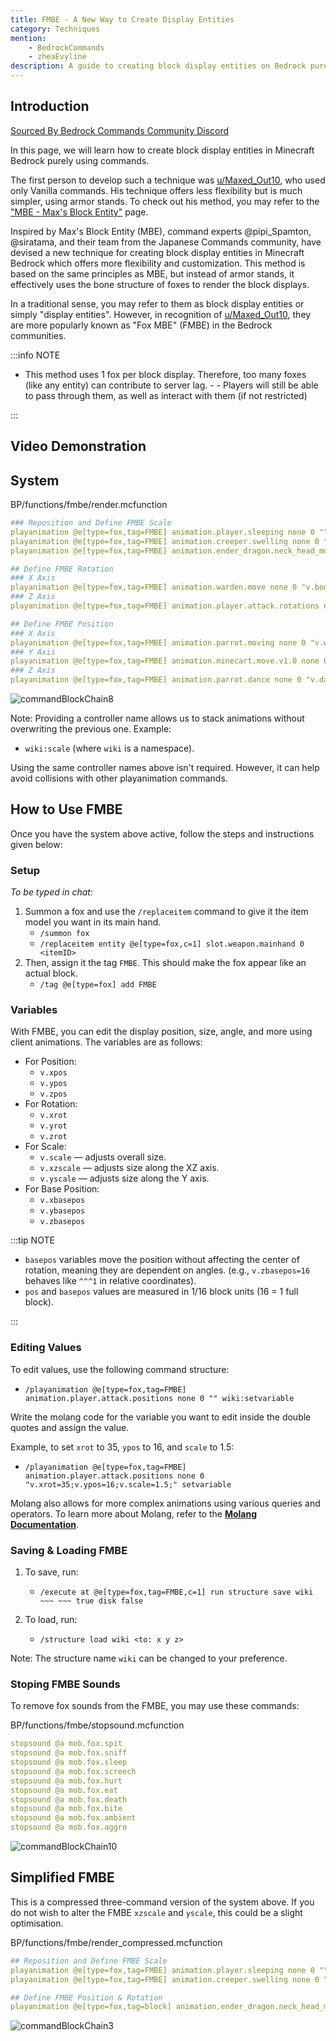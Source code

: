 ```yaml
---
title: FMBE - A New Way to Create Display Entities
category: Techniques
mention:
    - BedrockCommands
    - zheaEvyline
description: A guide to creating block display entities on Bedrock purely using commands.
---
```


## Introduction

[Sourced By Bedrock Commands Community Discord](https://discord.gg/SYstTYx5G5)

In this page, we will learn how to create block display entities in Minecraft Bedrock purely using commands.

The first person to develop such a technique was [u/Maxed_Out10](https://www.reddit.com/user/Maxed_Out10/), who used only Vanilla commands. His technique offers less flexibility but is much simpler, using armor stands. To check out his method, you may refer to the ["MBE - Max's Block Entity"](/commands/block-entities) page.

Inspired by Max's Block Entity (MBE), command experts @pipi_Spamton, @siratama, and their team from the Japanese Commands community, have devised a new technique for creating block display entities in Minecraft Bedrock which offers more flexibility and customization. This method is based on the same principles as MBE, but instead of armor stands, it effectively uses the bone structure of foxes to render the block displays.

In a traditional sense, you may refer to them as block display entities or simply "display entities". However, in recognition of [u/Maxed_Out10](https://www.reddit.com/user/Maxed_Out10/), they are more popularly known as "Fox MBE" (FMBE) in the Bedrock communities.

:::info NOTE

- This method uses 1 fox per block display. Therefore, too many foxes (like any entity) can contribute to server lag. - - Players will still be able to pass through them, as well as interact with them (if not restricted)

:::

## Video Demonstration

<YouTubeEmbed
    id="FVRd2n7JX3k"
/>

## System

<CodeHeader>BP/functions/fmbe/render.mcfunction</CodeHeader>

```yaml
### Reposition and Define FMBE Scale
playanimation @e[type=fox,tag=FMBE] animation.player.sleeping none 0 "" wiki:move
playanimation @e[type=fox,tag=FMBE] animation.creeper.swelling none 0 "v.xbasepos=v.xbasepos??0;v.ybasepos=v.ybasepos??0;v.zbasepos=v.zbasepos??0;v.xpos=v.xpos??0;v.ypos=v.ypos??0;v.zpos=v.zpos??0;v.xrot=v.xrot??0;v.yrot=v.yrot??0;v.zrot=v.zrot??0;v.scale=v.scale??1;v.xzscale=v.xzscale??1;v.yscale=v.yscale??1;v.swelling_scale1=2.1385*math.sqrt(v.xzscale)*math.sqrt(v.scale);v.swelling_scale2=2.1385*math.sqrt(v.yscale)*math.sqrt(v.scale);" wiki:scale
playanimation @e[type=fox,tag=FMBE] animation.ender_dragon.neck_head_movement none 0 "v.head_rotation_x=0;v.head_rotation_y=0;v.head_rotation_z=0;v.head_position_x=(v.xbasepos*3741/8000)*math.sqrt(v.xzscale)*math.sqrt(v.scale);v.head_position_y=(10.6925+v.ybasepos*3741/8000)*math.sqrt(v.yscale)*math.sqrt(v.scale);v.head_position_z=(17.108-v.zbasepos*3741/8000)*math.sqrt(v.xzscale)*math.sqrt(v.scale);" wiki:shift_pos

## Define FMBE Rotation
### X Axis
playanimation @e[type=fox,tag=FMBE] animation.warden.move none 0 "v.body_x_rot=90+v.xrot;v.body_z_rot=90+v.yrot;" wiki:xrot
### Z Axis
playanimation @e[type=fox,tag=FMBE] animation.player.attack.rotations none 0 "v.attack_body_rot_y=-v.zrot;" wiki:zrot

## Define FMBE Position
### X Axis
playanimation @e[type=fox,tag=FMBE] animation.parrot.moving none 0 "v.wing_flap=(16-v.xpos)/0.3;" wiki:xpos
### Y Axis
playanimation @e[type=fox,tag=FMBE] animation.minecart.move.v1.0 none 0 "v.rail_offset.x=0;v.rail_offset.y=1.6485+v.ypos/16;v.rail_offset.z=0;" wiki:ypos
### Z Axis
playanimation @e[type=fox,tag=FMBE] animation.parrot.dance none 0 "v.dance.x=-v.zpos;v.dance.y=0;" wiki:zpos
```
![commandBlockChain8](/assets/images/commands/commandBlockChain/8.png)

Note: Providing a controller name allows us to stack animations without overwriting the previous one. Example:
- `wiki:scale` (where `wiki` is a namespace).

Using the same controller names above isn't required. However, it can help avoid collisions with other playanimation commands.

## How to Use FMBE

Once you have the system above active, follow the steps and instructions given below:

### Setup
*To be typed in chat:*

1. Summon a fox and use the `/replaceitem` command to give it the item model you want in its main hand.
    - `/summon fox`
    - `/replaceitem entity @e[type=fox,c=1] slot.weapon.mainhand 0 <itemID>`
2. Then, assign it the tag `FMBE`. This should make the fox appear like an actual block.
    - `/tag @e[type=fox] add FMBE`

### Variables
With FMBE, you can edit the display position, size, angle, and more using client animations. The variables are as follows:  
- For Position:
    - `v.xpos`
    - `v.ypos`
    - `v.zpos`
- For Rotation:
    - `v.xrot`
    - `v.yrot`
    - `v.zrot`
- For Scale:
    - `v.scale` — adjusts overall size.
    - `v.xzscale` — adjusts size along the XZ axis.
    - `v.yscale` — adjusts size along the Y axis.
- For Base Position:
    - `v.xbasepos`
    - `v.ybasepos`
    - `v.zbasepos`

:::tip NOTE

- `basepos` variables move the position without affecting the center of rotation, meaning they are dependent on angles. (e.g., `v.zbasepos=16` behaves like `^^^1` in relative coordinates).
- `pos` and `basepos` values are measured in 1/16 block units (16 = 1 full block).

:::

### Editing Values
To edit values, use the following command structure:  
- `/playanimation @e[type=fox,tag=FMBE] animation.player.attack.positions none 0 "" wiki:setvariable`

Write the molang code for the variable you want to edit inside the double quotes and assign the value.

Example, to set `xrot` to 35, `ypos` to 16, and `scale` to 1.5:
- `/playanimation @e[type=fox,tag=FMBE] animation.player.attack.positions none 0 "v.xrot=35;v.ypos=16;v.scale=1.5;" setvariable`

Molang also allows for more complex animations using various queries and operators. To learn more about Molang, refer to the **[Molang Documentation](https://bedrock.dev/docs/stable/Molang)**.

### Saving & Loading FMBE

1. To save, run:
    - `/execute at @e[type=fox,tag=FMBE,c=1] run structure save wiki ~~~ ~~~ true disk false`

2. To load, run:
    - `/structure load wiki <to: x y z>`

Note: The structure name `wiki` can be changed to your preference.

### Stoping FMBE Sounds

To remove fox sounds from the FMBE, you may use these commands:

<CodeHeader>BP/functions/fmbe/stopsound.mcfunction</CodeHeader>

```yaml
stopsound @a mob.fox.spit
stopsound @a mob.fox.sniff
stopsound @a mob.fox.sleep
stopsound @a mob.fox.screech
stopsound @a mob.fox.hurt
stopsound @a mob.fox.eat
stopsound @a mob.fox.death
stopsound @a mob.fox.bite
stopsound @a mob.fox.ambient
stopsound @a mob.fox.aggro
```
![commandBlockChain10](/assets/images/commands/commandBlockChain/10.png)

## Simplified FMBE

This is a compressed three-command version of the system above. If you do not wish to alter the FMBE `xzscale` and `yscale`, this could be a slight optimisation.

<CodeHeader>BP/functions/fmbe/render_compressed.mcfunction</CodeHeader>

```yaml
## Reposition and Define FMBE Scale
playanimation @e[type=fox,tag=FMBE] animation.player.sleeping none 0 "" wiki:move
playanimation @e[type=fox,tag=FMBE] animation.creeper.swelling none 0 "v.scale=1;v.adscale=math.sqrt(v.scale);v.adscaled=2.1385*v.adscale;v.xbasepos=0;v.ybasepos=0;v.zbasepos=0;v.xpos=0;v.ypos=0;v.zpos=0;v.xrot=q.life_time*0;v.yrot=q.life_time*0;v.zrot=q.life_time*20;v.swelling_scale1=v.adscaled;v.swelling_scale2=v.adscaled;" wiki:scale

## Define FMBE Position & Rotation
playanimation @e[type=fox,tag=block] animation.ender_dragon.neck_head_movement none 0 "v.adjust_xz=8*v.adscaled+v.zbasepos/v.adscaled;v.adjust_y=(-5-v.ybasepos/v.adscaled/v.adscaled)*v.adscaled;v.x=v.xbasepos/v.adscaled;v.y=v.adjust_y;v.z=v.adjust_xz;v.ty=v.y*math.cos(v.xrot)-v.z*math.sin(v.xrot);v.tz=v.y*math.sin(v.xrot)+v.z*math.cos(v.xrot);v.y=v.ty;v.z=v.tz;v.tx=-v.x*math.cos(v.zrot)+v.y*math.sin(v.zrot);v.ty=v.x*math.sin(v.zrot)+v.y*math.cos(v.zrot);v.x=v.tx;v.y=v.ty;v.tx=v.x*math.cos(v.yrot)+v.z*math.sin(v.yrot);v.tz=-v.x*math.sin(v.yrot)+v.z*math.cos(v.yrot);v.x=v.tx;v.z=v.tz;v.head_position_x=v.x+v.xpos/v.adscaled;v.head_position_y=7.48/v.adscale+v.z+v.zpos/v.adscaled;v.head_position_z=v.y-v.ypos/v.adscaled;v.head_rotation_x=90+v.xrot;v.head_rotation_y=v.zrot;v.head_rotation_z=v.yrot;" wiki:posrot
```
![commandBlockChain3](/assets/images/commands/commandBlockChain/3.png)
